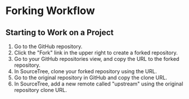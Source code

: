 # Forking Workflow

## Starting to Work on a Project

1. Go to the GitHub repository.
1. Click the "Fork" link in the upper right to create a forked repository.
1. Go to your GitHub repositories view, and copy the URL to the forked repository.
1. In SourceTree, clone your forked repository using the URL.
1. Go to the original repository in GitHub and copy the clone URL.
1. In SourceTree, add a new remote called "upstream" using the original repository
  clone URL.
